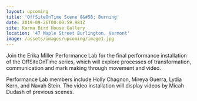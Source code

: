 ```yaml
---
layout: upcoming
title: 'OffSiteOnTime Scene 8&#58; Burning'
date: 2019-09-26T00:00:59.981Z
site: Karma Bird House Gallery
location: '47 Maple Street Burlington, Vermont'
image: /assets/images/upcoming/image1.jpg
---
```

Join the Erika Miller Performance Lab for the final performance installation of the OffSiteOnTime series, which will explore processes of transformation, communication and mark making through movement and video.

Performance Lab members include Holly Chagnon, Mireya Guerra, Lydia Kern, and Navah Stein. The video installation will display videos by Micah Dudash of previous scenes.
